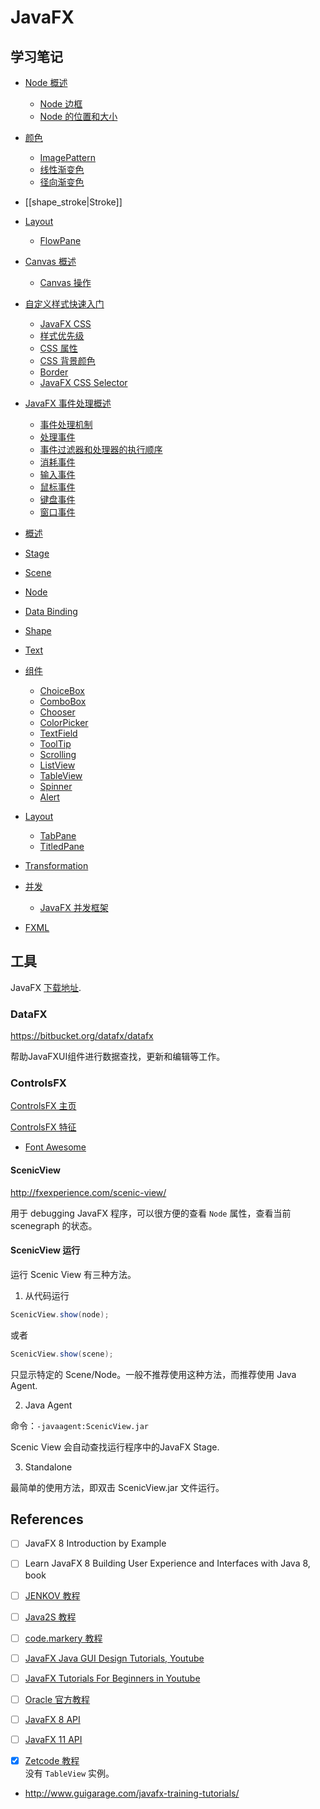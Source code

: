 # JavaFX

## 学习笔记

- [Node 概述](node/1_node_intro.md)
    - [Node 边框](node/2_node_bounds.md)
    - [Node 的位置和大小](node/3_node_pos_size.md)
- [颜色](color/color1_intro.md)
    - [ImagePattern](color/color2_image_pattern.md)
    - [线性渐变色](color/color3_linear_gradient.md)
    - [径向渐变色](color/color4_radial_gradient.md)
- [[shape_stroke|Stroke]]
- [Layout](layout/_layout.md)
    - [FlowPane](layout/FlowPane.md)
- [Canvas 概述](canvas1_intro.md)
    - [Canvas 操作](canvas2_operations.md)
- [自定义样式快速入门](style/style1_intro.md)
    - [JavaFX CSS](style/style2_javafx_css.md)
    - [样式优先级](style/style3_priority.md)
    - [CSS 属性](style/style4_css_properties.md)
    - [CSS 背景颜色](style/style5_background_color.md)
    - [Border](style/style6_border.md)
    - [JavaFX CSS Selector](style/style7_selector.md)
- [JavaFX 事件处理概述](event/event1_startup.md)
    - [事件处理机制](event/event2_machanism.md)
    - [处理事件](event/event3_handling.md)
    - [事件过滤器和处理器的执行顺序](event/event4_order.md)
    - [消耗事件](event/event5_consume.md)
    - [输入事件](event/event6_input.md)
    - [鼠标事件](event/event7_mouse.md)
    - [键盘事件](event/event8_key.md)
    - [窗口事件](event/event9_window.md)



- [概述](1.intro.md)
- [Stage](2.stage_scene.md)
- [Scene](scene.md)
- [Node](3.node.md)
- [Data Binding](5.databinding.md)
- [Shape](6.shapes.md)
- [Text](7.text.md)
- [组件](8.controls.md)
  - [ChoiceBox](control_choicebox.md)
  - [ComboBox](controls/ComboBox.md)
  - [Chooser](chooser.md)
  - [ColorPicker](control_colorpicker.md)
  - [TextField](control_textfield.md)
  - [ToolTip](toolTip.md)
  - [Scrolling](scrolling.md)
  - [ListView](control_listview.md)
  - [TableView](tableview.md)
  - [Spinner](spinner.md)
  - [Alert](08_alert.md)
- [Layout](11_layout.md)
  - [TabPane](11_tabpane.md)
  - [TitledPane](pane_titledpane.md)
- [Transformation](11.transformation.md)
- [并发](concurrency/intro.md)
  - [JavaFX 并发框架](concurrency/framework.md)
- [FXML](19_fxml.md)

## 工具

JavaFX [下载地址](https://gluonhq.com/products/javafx/).

### DataFX

https://bitbucket.org/datafx/datafx

帮助JavaFXUI组件进行数据查找，更新和编辑等工作。

### ControlsFX

[ControlsFX 主页](http://fxexperience.com/controlsfx/)

[ControlsFX 特征](https://github.com/controlsfx/controlsfx/wiki/ControlsFX-Features)

- [Font Awesome](font_awesome.md)

#### ScenicView

http://fxexperience.com/scenic-view/

用于 debugging JavaFX 程序，可以很方便的查看 `Node` 属性，查看当前 scenegraph 的状态。

#### ScenicView 运行

运行 Scenic View 有三种方法。

1. 从代码运行

```java
ScenicView.show(node);
```

或者

```java
ScenicView.show(scene);
```

只显示特定的 Scene/Node。一般不推荐使用这种方法，而推荐使用 Java Agent.

2. Java Agent

命令：`-javaagent:ScenicView.jar`

Scenic View 会自动查找运行程序中的JavaFX Stage.

3. Standalone

最简单的使用方法，即双击 ScenicView.jar 文件运行。

## References

- [ ] JavaFX 8 Introduction by Example
- [ ] Learn JavaFX 8 Building User Experience and Interfaces with Java 8, book
- [ ] [JENKOV 教程](http://tutorials.jenkov.com/javafx/index.html)
- [ ] [Java2S 教程](http://www.java2s.com/Tutorials/Java/JavaFX/index.htm)
- [ ] [code.markery 教程](https://code.makery.ch/library/topic/javafx/)
- [ ] [JavaFX Java GUI Design Tutorials, Youtube](https://www.youtube.com/playlist?list=PL6gx4Cwl9DGBzfXLWLSYVy8EbTdpGbUIG)
- [ ] [JavaFX Tutorials For Beginners in Youtube](https://www.youtube.com/playlist?list=PLS1QulWo1RIaUGP446_pWLgTZPiFizEMq)
- [ ] [Oracle 官方教程](https://docs.oracle.com/javase/8/javase-clienttechnologies.htm)
- [ ] [JavaFX 8 API](https://docs.oracle.com/javase/8/javafx/api/toc.htm)
- [ ] [JavaFX 11 API](https://openjfx.io/javadoc/11/index.html)

- [x] [Zetcode 教程](http://zetcode.com/gui/javafx/)  
没有 `TableView` 实例。

- http://www.guigarage.com/javafx-training-tutorials/
